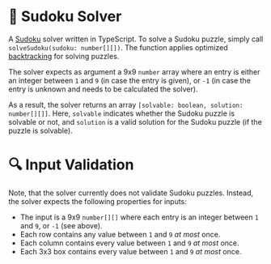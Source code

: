 # 🤔 Sudoku Solver

A [Sudoku](https://en.wikipedia.org/wiki/Sudoku) solver written in TypeScript. To solve a Sudoku puzzle, simply call `solveSudoku(sudoku: number[][])`. The function applies optimized [backtracking](https://en.wikipedia.org/wiki/Backtracking) for solving puzzles.

The solver expects as argument a 9x9 `number` array where an entry is either an integer between `1` and `9` (in case the entry is given), or `-1` (in case the entry is unknown and needs to be calculated the solver).

As a result, the solver returns an array `[solvable: boolean, solution: number[][]]`. Here, `solvable` indicates whether the Sudoku puzzle is solvable or not, and `solution` is a valid solution for the Sudoku puzzle (if the puzzle is solvable).

# 🔍 Input Validation

Note, that the solver currently does not validate Sudoku puzzles. Instead, the solver expects the following properties for inputs:

- The input is a 9x9 `number[][]` where each entry is an integer between `1` and `9`, or `-1` (see above).
- Each row contains any value between `1` and `9` _at most_ once.
- Each column contains every value between `1` and `9` _at most_ once.
- Each 3x3 box contains every value between `1` and `9` _at most_ once.
